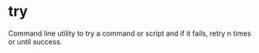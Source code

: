 # try
Command line utility to try a command or script and if it fails, retry n times or until success.
